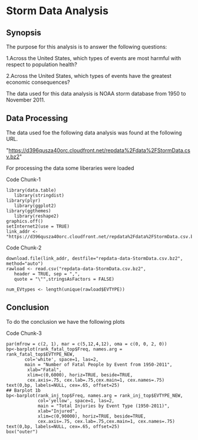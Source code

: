 # Storm Data Analysis

## Synopsis

The purpose for this analysis is to answer the following questions:

1.Across the United States, which types of events are most harmful with respect to population health?

2.Across the United States, which types of events have the greatest economic consequences?

The data used for this data analysis is NOAA storm database from 1950 to November 2011.

## Data Processing

The data used foe the following data analysis was found at the following URL.

"https://d396qusza40orc.cloudfront.net/repdata%2Fdata%2FStormData.csv.bz2"

For processing the data some liberaries were loaded

Code Chunk-1
```{r prep-envir}
library(data.table)
   library(stringdist)
library(plyr)
   library(ggplot2)
library(ggthemes)
   library(reshape2)
graphics.off()  
setInternet2(use = TRUE) 
link_addr <- "https://d396qusza40orc.cloudfront.net/repdata%2Fdata%2FStormData.csv.bz2" 
```
Code Chunk-2
```{r load-the-file,cache=TRUE}
download.file(link_addr, destfile="repdata-data-StormData.csv.bz2", method="auto")
rawload <- read.csv("repdata-data-StormData.csv.bz2",
   header = TRUE, sep = ",",
   quote = "\"",stringsAsFactors = FALSE)

num_EVtypes <- length(unique(rawload$EVTYPE))
```

## Conclusion

To do the conclusion we have the following plots

Code Chunk-3
``` {r plot1, fig.height=15, fig.width=10,fig.align='right'}
par(mfrow = c(2, 1), mar = c(5,12,4,12), oma = c(0, 0, 2, 0))
bp<-barplot(rank_fatal_top$Freq, names.arg = rank_fatal_top$EVTYPE_NEW,
       col='white', space=1, las=2,
       main = "Number of Fatal People by Event from 1950-2011",
        xlab="Fatal",
        xlim=c(0,6000), horiz=TRUE, beside=TRUE,
        cex.axis=.75, cex.lab=.75,cex.main=1, cex.names=.75)
text(0,bp, labels=NULL, cex=.65, offset=25)
## Barplot 1b
bp<-barplot(rank_inj_top$Freq, names.arg = rank_inj_top$EVTYPE_NEW,
            col='yellow', space=1, las=2,
            main = "Total Injuries by Event Type (1950-2011)",
            xlab="Injured",
            xlim=c(0,90000), horiz=TRUE, beside=TRUE,
            cex.axis=.75, cex.lab=.75,cex.main=1, cex.names=.75)
text(0,bp, labels=NULL, cex=.65, offset=25)
box("outer")
```
